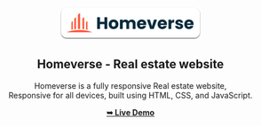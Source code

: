 <div align="center">
  

  
  <img src="./readme-images/project-logo.png" />

  <h2 align="center">Homeverse - Real estate website</h2>

  Homeverse is a fully responsive Real estate website, <br />Responsive for all devices, built using HTML, CSS, and JavaScript.

  <a href="https://ryvilioninc.github.io/homeverse/"><strong>➥ Live Demo</strong></a>

</div>
